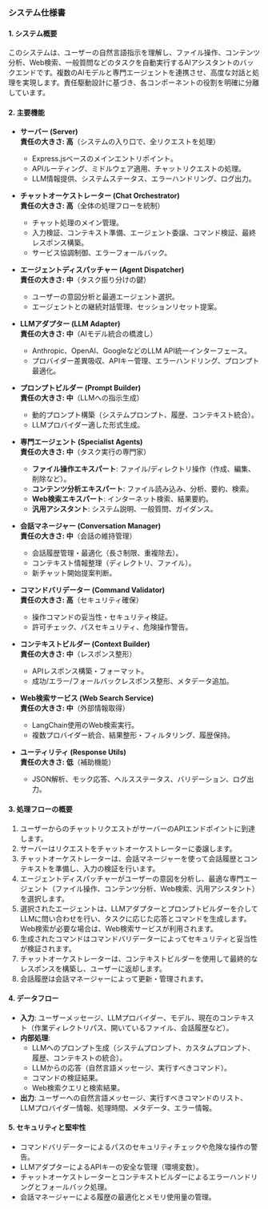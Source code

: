 ### システム仕様書

#### 1. システム概要
このシステムは、ユーザーの自然言語指示を理解し、ファイル操作、コンテンツ分析、Web検索、一般質問などのタスクを自動実行するAIアシスタントのバックエンドです。複数のAIモデルと専門エージェントを連携させ、高度な対話と処理を実現します。責任駆動設計に基づき、各コンポーネントの役割を明確に分離しています。

#### 2. 主要機能

- **サーバー (Server)**  
  **責任の大きさ: 高**（システムの入り口で、全リクエストを処理）  
  - Express.jsベースのメインエントリポイント。  
  - APIルーティング、ミドルウェア適用、チャットリクエストの処理。  
  - LLM情報提供、システムステータス、エラーハンドリング、ログ出力。

- **チャットオーケストレーター (Chat Orchestrator)**  
  **責任の大きさ: 高**（全体の処理フローを統制）  
  - チャット処理のメイン管理。  
  - 入力検証、コンテキスト準備、エージェント委譲、コマンド検証、最終レスポンス構築。  
  - サービス協調制御、エラーフォールバック。

- **エージェントディスパッチャー (Agent Dispatcher)**  
  **責任の大きさ: 中**（タスク振り分けの鍵）  
  - ユーザーの意図分析と最適エージェント選択。  
  - エージェントとの継続対話管理、セッションリセット提案。

- **LLMアダプター (LLM Adapter)**  
  **責任の大きさ: 中**（AIモデル統合の橋渡し）  
  - Anthropic、OpenAI、GoogleなどのLLM API統一インターフェース。  
  - プロバイダー差異吸収、APIキー管理、エラーハンドリング、プロンプト最適化。

- **プロンプトビルダー (Prompt Builder)**  
  **責任の大きさ: 中**（LLMへの指示生成）  
  - 動的プロンプト構築（システムプロンプト、履歴、コンテキスト統合）。  
  - LLMプロバイダー適した形式生成。

- **専門エージェント (Specialist Agents)**  
  **責任の大きさ: 中**（タスク実行の専門家）  
  - **ファイル操作エキスパート**: ファイル/ディレクトリ操作（作成、編集、削除など）。  
  - **コンテンツ分析エキスパート**: ファイル読み込み、分析、要約、検索。  
  - **Web検索エキスパート**: インターネット検索、結果要約。  
  - **汎用アシスタント**: システム説明、一般質問、ガイダンス。

- **会話マネージャー (Conversation Manager)**  
  **責任の大きさ: 中**（会話の維持管理）  
  - 会話履歴管理・最適化（長さ制限、重複除去）。  
  - コンテキスト情報整理（ディレクトリ、ファイル）。  
  - 新チャット開始提案判断。

- **コマンドバリデーター (Command Validator)**  
  **責任の大きさ: 高**（セキュリティ確保）  
  - 操作コマンドの妥当性・セキュリティ検証。  
  - 許可チェック、パスセキュリティ、危険操作警告。

- **コンテキストビルダー (Context Builder)**  
  **責任の大きさ: 中**（レスポンス整形）  
  - APIレスポンス構築・フォーマット。  
  - 成功/エラー/フォールバックレスポンス整形、メタデータ追加。

- **Web検索サービス (Web Search Service)**  
  **責任の大きさ: 中**（外部情報取得）  
  - LangChain使用のWeb検索実行。  
  - 複数プロバイダー統合、結果整形・フィルタリング、履歴保持。

- **ユーティリティ (Response Utils)**  
  **責任の大きさ: 低**（補助機能）  
  - JSON解析、モック応答、ヘルスステータス、バリデーション、ログ出力。

#### 3. 処理フローの概要
1.  ユーザーからのチャットリクエストがサーバーのAPIエンドポイントに到達します。
2.  サーバーはリクエストをチャットオーケストレーターに委譲します。
3.  チャットオーケストレーターは、会話マネージャーを使って会話履歴とコンテキストを準備し、入力の検証を行います。
4.  エージェントディスパッチャーがユーザーの意図を分析し、最適な専門エージェント（ファイル操作、コンテンツ分析、Web検索、汎用アシスタント）を選択します。
5.  選択されたエージェントは、LLMアダプターとプロンプトビルダーを介してLLMに問い合わせを行い、タスクに応じた応答とコマンドを生成します。Web検索が必要な場合は、Web検索サービスが利用されます。
6.  生成されたコマンドはコマンドバリデーターによってセキュリティと妥当性が検証されます。
7.  チャットオーケストレーターは、コンテキストビルダーを使用して最終的なレスポンスを構築し、ユーザーに返却します。
8.  会話履歴は会話マネージャーによって更新・管理されます。

#### 4. データフロー
*   **入力**: ユーザーメッセージ、LLMプロバイダー、モデル、現在のコンテキスト（作業ディレクトリパス、開いているファイル、会話履歴など）。
*   **内部処理**:
    *   LLMへのプロンプト生成（システムプロンプト、カスタムプロンプト、履歴、コンテキストの統合）。
    *   LLMからの応答（自然言語メッセージ、実行すべきコマンド）。
    *   コマンドの検証結果。
    *   Web検索クエリと検索結果。
*   **出力**: ユーザーへの自然言語メッセージ、実行すべきコマンドのリスト、LLMプロバイダー情報、処理時間、メタデータ、エラー情報。

#### 5. セキュリティと堅牢性
*   コマンドバリデーターによるパスのセキュリティチェックや危険な操作の警告。
*   LLMアダプターによるAPIキーの安全な管理（環境変数）。
*   チャットオーケストレーターとコンテキストビルダーによるエラーハンドリングとフォールバック処理。
*   会話マネージャーによる履歴の最適化とメモリ使用量の管理。